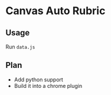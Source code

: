 # Canvas Auto Rubric

## Usage

Run `data.js`

## Plan

+ Add python support
+ Build it into a chrome plugin

